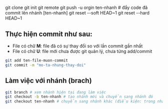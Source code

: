 #
git clone
git init 
git remote 
git push -u orgin ten-nhanh # đẩy code đã commit lên nhánh [ten-nhanh]
git reset --soft HEAD~1
git reset --hard HEAD~1

## Thực hiện commit như sau:
- File có chữ **M**: file đã có sự thay đổi so với lần commit gần nhất
- File có chữ **U**: file mới chưa được git quản lý, chưa từng add/commit

```bash
git add ten-file-muon-commit
git commit -m "mo-ta-nhung-thay-doi"
```

## Làm việc với nhánh (brach)
```bash
git branch # xem nhánh hiện tại đang làm việc
git checkout -b ten-nhanh # tạo nhánh mới và chuyển sang nhánh đó
git checkout ten-nhanh # chuyển sang nhánh khác (điều kiện: trong nhánh hiện tại những thay đổi đều đã commit hết rồi)
```
